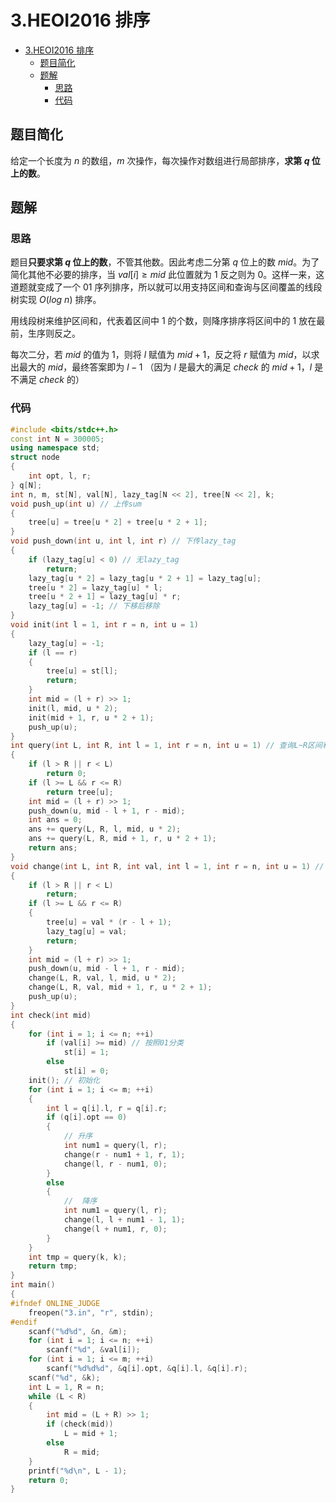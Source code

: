 # 3.HEOI2016 排序

- [3.HEOI2016 排序](#3heoi2016-排序)
  - [题目简化](#题目简化)
  - [题解](#题解)
    - [思路](#思路)
    - [代码](#代码)

## 题目简化

给定一个长度为 $n$ 的数组，$m$ 次操作，每次操作对数组进行局部排序，**求第 $q$ 位上的数**。

## 题解

### 思路

题目**只要求第 $q$ 位上的数**，不管其他数。因此考虑二分第 $q$ 位上的数 $mid$。为了简化其他不必要的排序，当 $val[i] \ge mid$ 此位置就为 $1$ 反之则为 $0$。这样一来，这道题就变成了一个 $01$ 序列排序，所以就可以用支持区间和查询与区间覆盖的线段树实现 $O(log\ n)$ 排序。

用线段树来维护区间和，代表着区间中 $1$ 的个数，则降序排序将区间中的 $1$ 放在最前，生序则反之。

每次二分，若 $mid$ 的值为 $1$，则将 $l$ 赋值为 $mid + 1$，反之将 $r$ 赋值为 $mid$，以求出最大的 $mid$，最终答案即为 $l-1$ （因为 $l$ 是最大的满足 $check$ 的 $mid + 1$，$l$ 是不满足 $check$ 的）

### 代码

```cpp
#include <bits/stdc++.h>
const int N = 300005;
using namespace std;
struct node
{
    int opt, l, r;
} q[N];
int n, m, st[N], val[N], lazy_tag[N << 2], tree[N << 2], k;
void push_up(int u) // 上传sum
{
    tree[u] = tree[u * 2] + tree[u * 2 + 1];
}
void push_down(int u, int l, int r) // 下传lazy_tag
{
    if (lazy_tag[u] < 0) // 无lazy_tag
        return;
    lazy_tag[u * 2] = lazy_tag[u * 2 + 1] = lazy_tag[u];
    tree[u * 2] = lazy_tag[u] * l;
    tree[u * 2 + 1] = lazy_tag[u] * r;
    lazy_tag[u] = -1; // 下移后移除
}
void init(int l = 1, int r = n, int u = 1)
{
    lazy_tag[u] = -1;
    if (l == r)
    {
        tree[u] = st[l];
        return;
    }
    int mid = (l + r) >> 1;
    init(l, mid, u * 2);
    init(mid + 1, r, u * 2 + 1);
    push_up(u);
}
int query(int L, int R, int l = 1, int r = n, int u = 1) // 查询L~R区间和
{
    if (l > R || r < L)
        return 0;
    if (l >= L && r <= R)
        return tree[u];
    int mid = (l + r) >> 1;
    push_down(u, mid - l + 1, r - mid);
    int ans = 0;
    ans += query(L, R, l, mid, u * 2);
    ans += query(L, R, mid + 1, r, u * 2 + 1);
    return ans;
}
void change(int L, int R, int val, int l = 1, int r = n, int u = 1) // L~R赋值为val
{
    if (l > R || r < L)
        return;
    if (l >= L && r <= R)
    {
        tree[u] = val * (r - l + 1);
        lazy_tag[u] = val;
        return;
    }
    int mid = (l + r) >> 1;
    push_down(u, mid - l + 1, r - mid);
    change(L, R, val, l, mid, u * 2);
    change(L, R, val, mid + 1, r, u * 2 + 1);
    push_up(u);
}
int check(int mid)
{
    for (int i = 1; i <= n; ++i)
        if (val[i] >= mid) // 按照01分类
            st[i] = 1;
        else
            st[i] = 0;
    init(); // 初始化
    for (int i = 1; i <= m; ++i)
    {
        int l = q[i].l, r = q[i].r;
        if (q[i].opt == 0)
        {
            // 升序
            int num1 = query(l, r);
            change(r - num1 + 1, r, 1);
            change(l, r - num1, 0);
        }
        else
        {
            //  降序
            int num1 = query(l, r);
            change(l, l + num1 - 1, 1);
            change(l + num1, r, 0);
        }
    }
    int tmp = query(k, k);
    return tmp;
}
int main()
{
#ifndef ONLINE_JUDGE
    freopen("3.in", "r", stdin);
#endif
    scanf("%d%d", &n, &m);
    for (int i = 1; i <= n; ++i)
        scanf("%d", &val[i]);
    for (int i = 1; i <= m; ++i)
        scanf("%d%d%d", &q[i].opt, &q[i].l, &q[i].r);
    scanf("%d", &k);
    int L = 1, R = n;
    while (L < R)
    {
        int mid = (L + R) >> 1;
        if (check(mid))
            L = mid + 1;
        else
            R = mid;
    }
    printf("%d\n", L - 1);
    return 0;
}

```
